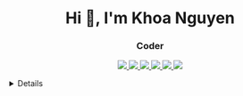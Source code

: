  
 <h1 align="center">Hi 👋, I'm Khoa Nguyen</h1>
<h3 align="center">Coder</h3>

<p align="center">
  <a href="http://github-profile-summary-cards.vercel.app/api/cards/profile-details?username=nguyen2109&theme=vue&card_width=300">
    <img src="http://github-profile-summary-cards.vercel.app/api/cards/profile-details?username=nguyen2109&theme=vue&card_width=300" />
  </a>
 
  <a href="http://github-profile-summary-cards.vercel.app/api/cards/productive-time?username=nguyen2109&theme=vue&utcOffset=7">
    <img src="http://github-profile-summary-cards.vercel.app/api/cards/productive-time?username=nguyen2109&theme=vue&utcOffset=7&card_width=150" />
  </a>
 
  <a href="http://github-profile-summary-cards.vercel.app/api/cards/stats?username=nguyen2109&theme=vue">
    <img src="http://github-profile-summary-cards.vercel.app/api/cards/stats?username=nguyen2109&theme=vue&card_width=150" />
  </a>
 
 <a href="https://github-readme-streak-stats.herokuapp.com/?user=nguyen2109&hide_border=true&card_width=150&theme=vue">
    <img src="https://github-readme-streak-stats.herokuapp.com/?user=nguyen2109&hide_border=true&card_width=150&theme=vue" />
  </a> 
 
 <a href="https://github-readme-stats.vercel.app/api/wakatime?username=nguyen2109&card_width=150&hide_border=true&theme=vue">
    <img src="https://github-readme-stats.vercel.app/api/wakatime?username=nguyen2109&hide_border=true&theme=vue&card_width=150" />
  </a>
 
  <a href=""> 
   <img src="https://github-readme-stats-sigma-five.vercel.app/api/top-langs/?username=nguyen2109&card_width=699&hide_border=true&theme=vue"/> 
 </a>
 
 
 
 
</p>

<details>
 
# My .prettierrc config :

First, install Prettier locally:

```sh
npm install --save-dev --save-exact prettier
```

Then, create an empty config file to let editors and other tools know you are using Prettier:

```sh
echo {}> .prettierrc.json
```

Now, format all files with Prettier :

```sh
npx prettier --write .
```

```sh
npx prettier --check .
```

## .prettierrc config :

```sh
{
  "tabWidth": 2,
  "printWidth": 80,
  "semi": true,
  "singleQuote": true,
  "trailingComma": "all"
}
```

# .gitignore config :

```sh
node_modules/
```

# .eslintrc.json config :

```sh
{
  "extends": ["airbnb", "prettier", "plugin:node/recommended"],
  "plugins": ["prettier"],
  "rules": {
    "prettier/prettier": "error",
    "spaced-comment": "off",
    "no-console": "warn",
    "consistent-return": "off",
    "func-names": "off",
    "object-shorthand": "off",
    "no-process-exit": "off",
    "no-param-reassign": "off",
    "no-return-await": "off",
    "no-underscore-dangle": "off",
    "class-methods-use-this": "off",
    "prefer-destructuring": ["error", { "object": true, "array": false }],
    "no-unused-vars": ["error", { "argsIgnorePattern": "req|res|next|val" }]
  }
}
```
</details>
